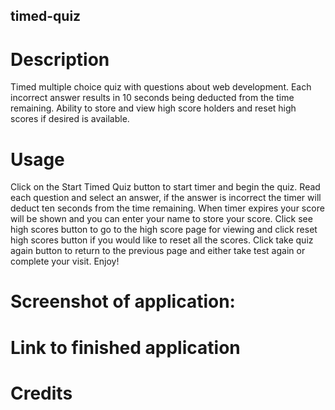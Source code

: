 ## timed-quiz
# Description
Timed multiple choice quiz with questions about web development. Each incorrect answer results in 10 seconds being deducted from the time remaining. Ability to store and view high score holders and reset high scores if desired is available.

# Usage
Click on the Start Timed Quiz button to start timer and begin the quiz. Read each question and select an answer, if the answer is incorrect the timer will deduct ten seconds from the time remaining. When timer expires your score will be shown and you can enter your name to store your score. Click see high scores button to go to the high score page for viewing and click reset high scores button if you would like to reset all the scores. Click take quiz again button to return to the previous page and either take test again or complete your visit. Enjoy!

# Screenshot of application:

# Link to finished application

# Credits
